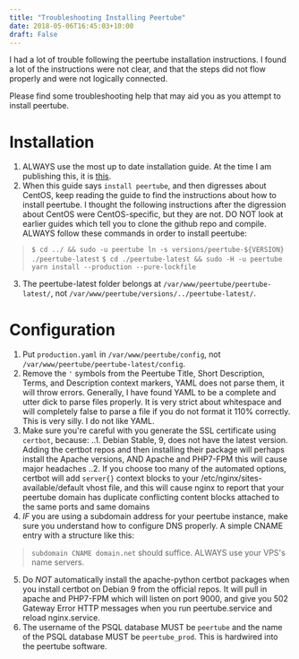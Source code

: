 ```yaml
---
title: "Troubleshooting Installing Peertube"
date: 2018-05-06T16:45:03+10:00
draft: False
---
```


I had a lot of trouble following the peertube installation instructions. I found a lot of the instructions were not clear, and that the steps did not flow properly and were not logically connected.

Please find some troubleshooting help that may aid you as you attempt to install peertube.

# Installation

1. ALWAYS use the most up to date installation guide. At the time I am publishing this, it is [this](https://github.com/Chocobozzz/PeerTube/blob/develop/support/doc/production.md). 
2. When this guide says `install peertube`, and then digresses about CentOS, keep reading the guide to find the instructions about how to install peertube. I thought the following instructions after the digression about CentOS were CentOS-specific, but they are not. DO NOT look at earlier guides which tell you to clone the github repo and compile. ALWAYS follow these commands in order to install peertube:
> `$ cd ../ && sudo -u peertube ln -s versions/peertube-${VERSION} ./peertube-latest`
> `$ cd ./peertube-latest && sudo -H -u peertube yarn install --production --pure-lockfile`
3. The peertube-latest folder belongs at `/var/www/peertube/peertube-latest/`, not `/var/www/peertube/versions/../peertube-latest/`.

# Configuration

1. Put `production.yaml` in `/var/www/peertube/config`, not `/var/www/peertube/peertube-latest/config`.
2. Remove the `'` symbols from the Peertube Title, Short Description, Terms, and Description context markers, YAML does not parse them, it will throw errors. Generally, I have found YAML to be a complete and utter dick to parse files properly. It is very strict about whitespace and will completely false to parse a file if you do not format it 110% correctly. This is very silly. I do not like YAML.
3. Make sure you're careful with you generate the SSL certificate using `certbot`, because:
..1. Debian Stable, 9, does not have the latest version. Adding the certbot repos and then installing their package will perhaps install the Apache versions, AND Apache and PHP7-FPM this will cause major headaches
..2. If you choose too many of the automated options, certbot will add `server{}` context blocks to your /etc/nginx/sites-available/default vhost file, and this will cause nginx to report that your peertube domain has duplicate conflicting content blocks attached to the same ports and same domains
4. *IF* you are using a subdomain address for your peertube instance, make sure you understand how to configure DNS properly. A simple CNAME entry with a structure like this:
> `subdomain CNAME domain.net`
should suffice. ALWAYS use your VPS's name servers.
5. Do _NOT_ automatically install the apache-python certbot packages when you install certbot on Debian 9 from the official repos. It will pull in apache and PHP7-FPM which will listen on port 9000, and give you 502 Gateway Error HTTP messages when you run peertube.service and reload nginx.service.
6. The username of the PSQL database MUST be `peertube` and the name of the PSQL database MUST be `peertube_prod`. This is hardwired into the peertube software.
